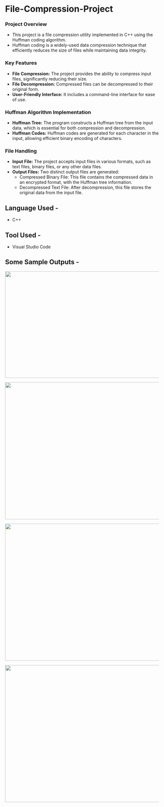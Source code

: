 # File-Compression-Project

### Project Overview
- This project is a file compression utility implemented in C++ using the Huffman coding algorithm.
- Huffman coding is a widely-used data compression technique that efficiently reduces the size of files while maintaining data integrity.

### Key Features
- **File Compression:** The project provides the ability to compress input files, significantly reducing their size.
- **File Decompression:** Compressed files can be decompressed to their original form.
- **User-Friendly Interface:** It includes a command-line interface for ease of use.

### Huffman Algorithm Implementation
- **Huffman Tree:** The program constructs a Huffman tree from the input data, which is essential for both compression and decompression.
- **Huffman Codes:** Huffman codes are generated for each character in the input, allowing efficient binary encoding of characters.

### File Handling
- **Input File:** The project accepts input files in various formats, such as text files, binary files, or any other data files.
- **Output Files:** Two distinct output files are generated:
  - Compressed Binary File: This file contains the compressed data in an encrypted format, with the Huffman tree information.
  - Decompressed Text File: After decompression, this file stores the original data from the input file.

## Language Used - 
<ul>
  <li>
    C++
  </li>
</ul>

## Tool Used - 
<ul>
  <li>
    Visual Studio Code
  </li>
</ul>


## Some Sample Outputs -   
<p align="center"><kbd><img src="https://github.com/HarshalDhunde/File-Compression-Project/assets/101267394/b97ef213-6ac9-4c51-a052-428b4485eac9" width="600" height="350" /></kbd></p>
<p align="center"><kbd><img src="https://github.com/HarshalDhunde/File-Compression-Project/assets/101267394/f7555701-c9f9-4bf3-8cc0-977b48a5d70e" width="600" height="450" /></kbd></p>
<p align="center"><kbd><img src="https://github.com/HarshalDhunde/File-Compression-Project/assets/101267394/329a028f-5217-42ed-9d1a-140eae8e7286" width="600" height="450" /></kbd></p>
<p align="center"><kbd><img src="https://github.com/HarshalDhunde/File-Compression-Project/assets/101267394/147e9016-fb21-400f-965d-2ed6d04ce841" width="600" height="450" /></kbd></p>
